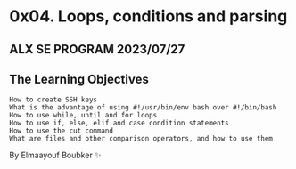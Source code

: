 # 0x04. Loops, conditions and parsing
## ALX SE PROGRAM 2023/07/27
## The Learning Objectives

	How to create SSH keys
	What is the advantage of using #!/usr/bin/env bash over #!/bin/bash
	How to use while, until and for loops
	How to use if, else, elif and case condition statements
	How to use the cut command
	What are files and other comparison operators, and how to use them 

By Elmaayouf Boubker ✨
